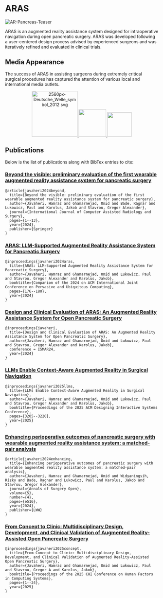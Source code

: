# ARAS
![AR-Pancreas-Teaser](https://github.com/user-attachments/assets/468aba15-fd45-4689-a0dc-5ba505c7a303)

ARAS is an augmented reality assistance system designed for intraoperative navigation during open pancreatic surgery. ARAS was developed following a user-centered design process advised by experienced surgeons and was iteratively refined and evaluated in clinical trials. 

## Media Appearance 
The success of ARAS in assisting surgeons during extremely critical surgical procedures has captured the attention of various local and international media outlets. 
<p align="center">
  <a href="https://p.dw.com/p/4bqeU">
    <img src="https://github.com/user-attachments/assets/dc40bb7c-d29c-474c-8053-3227e0b52f3e" alt="2560px-Deutsche_Welle_symbol_2012 svg" width="150">
  </a>
  <a href="https://www.focus.de/gesundheit/gesundleben/da-gibt-es-keinen-raum-fuer-fehler-kuenstliche-intelligenz-im-op-saal-rettet-leben_id_259629806.html">
    <img src="https://github.com/user-attachments/assets/341f0a08-e52c-4a15-86bd-9effff85baec" width="90">
  </a>
  <a href="https://www.saarbruecker-zeitung.de/saarland/saarbruecken-mittels-ki-erfolgreiche-operation-an-82-jaehriger-v29_aid-104053203">
    <img src="https://github.com/user-attachments/assets/b431b68b-88fc-49ce-860f-82b7837703b9" width="80">
  </a>
</p>

## Publications
Below is the list of publications along with BibTex entries to cite:

### [Beyond the visible: preliminary evaluation of the first wearable augmented reality assistance system for pancreatic surgery](https://doi.org/10.1007/s11548-024-03131-0)
```
@article{javaheri2024beyond,
  title={Beyond the visible: preliminary evaluation of the first wearable augmented reality assistance system for pancreatic surgery},
  author={Javaheri, Hamraz and Ghamarnejad, Omid and Bade, Ragnar and Lukowicz, Paul and Karolus, Jakob and Stavrou, Gregor Alexander},
  journal={International Journal of Computer Assisted Radiology and Surgery},
  pages={1--13},
  year={2024},
  publisher={Springer}
}

```
### [ARAS: LLM-Supported Augmented Reality Assistance System for Pancreatic Surgery](https://doi.org/10.1145/3675094.3677543)
```
@inproceedings{javaheri2024aras,
  title={ARAS: LLM-Supported Augmented Reality Assistance System for Pancreatic Surgery},
  author={Javaheri, Hamraz and Ghamarnejad, Omid and Lukowicz, Paul and Stavrou, Gregor Alexander and Karolus, Jakob},
  booktitle={Companion of the 2024 on ACM International Joint Conference on Pervasive and Ubiquitous Computing},
  pages={176--180},
  year={2024}
}
```
### [Design and Clinical Evaluation of ARAS: An Augmented Reality Assistance System for Open Pancreatic Surgery](https://ieeeismar.org/)
```
@inproceedings{javaheri,
  title={Design and Clinical Evaluation of ARAS: An Augmented Reality Assistance System for Open Pancreatic Surgery},
  author={Javaheri, Hamraz and Ghamarnejad, Omid and Lukowicz, Paul and Stavrou, Gregor Alexander and Karolus, Jakob},
  conference = ISMAR24,
  year={2024}
}
```
### [LLMs Enable Context-Aware Augmented Reality in Surgical Navigation](https://doi.org/10.1145/3715336.3735708)
```
@inproceedings{javaheri2025llms,
  title={LLMs Enable Context-Aware Augmented Reality in Surgical Navigation},
  author={Javaheri, Hamraz and Ghamarnejad, Omid and Lukowicz, Paul and Stavrou, Gregor Alexander and Karolus, Jakob},
  booktitle={Proceedings of the 2025 ACM Designing Interactive Systems Conference},
  pages={3205--3220},
  year={2025}
}
```

### [Enhancing perioperative outcomes of pancreatic surgery with wearable augmented reality assistance system: a matched-pair analysis](https://doi.org/10.1097/AS9.0000000000000516)
```
@article{javaheri2024enhancing,
  title={Enhancing perioperative outcomes of pancreatic surgery with wearable augmented reality assistance system: a matched-pair analysis},
  author={Javaheri, Hamraz and Ghamarnejad, Omid and Widyaningsih, Rizky and Bade, Ragnar and Lukowicz, Paul and Karolus, Jakob and Stavrou, Gregor Alexander},
  journal={Annals of Surgery Open},
  volume={5},
  number={4},
  pages={e516},
  year={2024},
  publisher={LWW}
}
```
### [From Concept to Clinic: Multidisciplinary Design, Development, and Clinical Validation of Augmented Reality-Assisted Open Pancreatic Surgery](https://doi.org/10.1145/3706598.3713458)
```
@inproceedings{javaheri2025concept,
  title={From Concept to Clinic: Multidisciplinary Design, Development, and Clinical Validation of Augmented Reality-Assisted Open Pancreatic Surgery},
  author={Javaheri, Hamraz and Ghamarnejad, Omid and Lukowicz, Paul and Stavrou, Gregor A and Karolus, Jakob},
  booktitle={Proceedings of the 2025 CHI Conference on Human Factors in Computing Systems},
  pages={1--24},
  year={2025}
}
```

